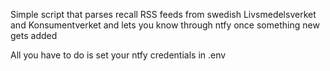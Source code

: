 Simple script that parses recall RSS feeds from swedish Livsmedelsverket and Konsumentverket and lets you know through ntfy once something new gets added

All you have to do is set your ntfy credentials in .env
